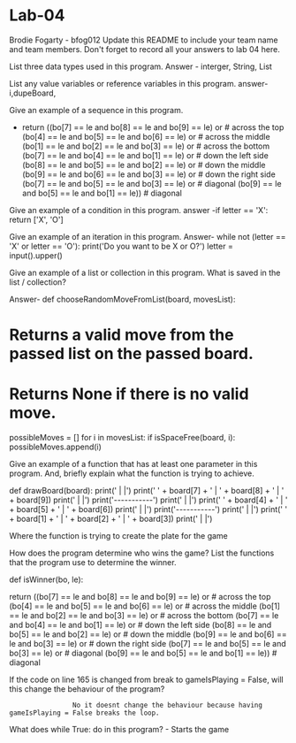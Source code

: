 # Lab-04
Brodie Fogarty - bfog012
Update this README to include your team name and team members. Don't forget to record all your answers to lab 04 here.

List three data types used in this program.
    Answer - interger, String, List
    
List any value variables or reference variables in this program.
    answer- i,dupeBoard,
    
Give an example of a sequence in this program.

-  return ((bo[7] == le and bo[8] == le and bo[9] == le) or # across the top
 (bo[4] == le and bo[5] == le and bo[6] == le) or # across the middle
 (bo[1] == le and bo[2] == le and bo[3] == le) or # across the bottom
 (bo[7] == le and bo[4] == le and bo[1] == le) or # down the left side
 (bo[8] == le and bo[5] == le and bo[2] == le) or # down the middle
 (bo[9] == le and bo[6] == le and bo[3] == le) or # down the right side
 (bo[7] == le and bo[5] == le and bo[3] == le) or # diagonal
 (bo[9] == le and bo[5] == le and bo[1] == le)) # diagonal
 
Give an example of a condition in this program.
   answer -if letter == 'X':
  return ['X', 'O']
  
Give an example of an iteration in this program.
    Answer-  while not (letter == 'X' or letter == 'O'):
              print('Do you want to be X or O?')
              letter = input().upper()
              
Give an example of a list or collection in this program. What is saved in the list / collection?

Answer- def chooseRandomMoveFromList(board, movesList):
 # Returns a valid move from the passed list on the passed board.
 # Returns None if there is no valid move.
 possibleMoves = []
 for i in movesList:
  if isSpaceFree(board, i):
   possibleMoves.append(i)
   
Give an example of a function that has at least one parameter in this program. And, briefly explain what the function is trying to achieve.

 def drawBoard(board):
   print('   |   |')
 print(' ' + board[7] + ' | ' + board[8] + ' | ' + board[9])
 print('   |   |')
 print('-----------')
 print('   |   |')
 print(' ' + board[4] + ' | ' + board[5] + ' | ' + board[6])
 print('   |   |')
 print('-----------')
 print('   |   |')
 print(' ' + board[1] + ' | ' + board[2] + ' | ' + board[3])
 print('   |   |')
 
 Where the function is trying to create the plate for the game
 
How does the program determine who wins the game? List the functions that the program use to determine the winner.

def isWinner(bo, le):

 return ((bo[7] == le and bo[8] == le and bo[9] == le) or # across the top
 (bo[4] == le and bo[5] == le and bo[6] == le) or # across the middle
 (bo[1] == le and bo[2] == le and bo[3] == le) or # across the bottom
 (bo[7] == le and bo[4] == le and bo[1] == le) or # down the left side
 (bo[8] == le and bo[5] == le and bo[2] == le) or # down the middle
 (bo[9] == le and bo[6] == le and bo[3] == le) or # down the right side
 (bo[7] == le and bo[5] == le and bo[3] == le) or # diagonal
 (bo[9] == le and bo[5] == le and bo[1] == le)) # diagonal

If the code on line 165 is changed from break to gameIsPlaying = False, will this change the behaviour of the program?
                    
                    No it doesnt change the behaviour because having gameIsPlaying = False breaks the loop.
What does while True: do in this program?
                    - Starts the game



 

